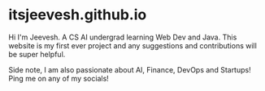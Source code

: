 # itsjeevesh.github.io
Hi I'm Jeevesh.
A CS AI undergrad learning Web Dev and Java.
This website is my first ever project and any suggestions and contributions will be super helpful.

Side note, I am also passionate about AI, Finance, DevOps and Startups!
Ping me on any of my socials!
